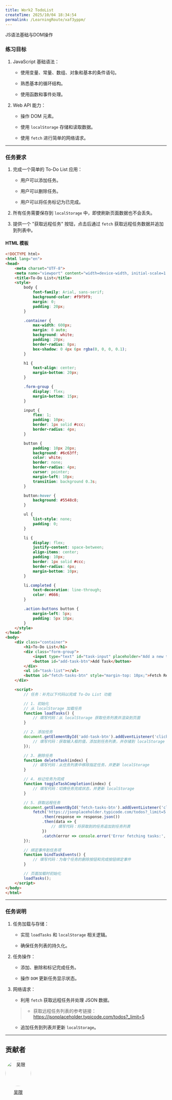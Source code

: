 ```yaml
---
title: Work2 TodoList
createTime: 2025/10/04 18:34:54
permalink: /LearningRoute/xaf3yppm/
---
```

JS语法基础与DOM操作

### 练习目标

1. JavaScript 基础语法：

   * 使用变量、常量、数组、对象和基本的条件语句。

   * 熟悉基本的循环结构。

   * 使用函数和事件处理。

2. Web API 能力：

   * 操作 DOM 元素。

   * 使用 `localStorage` 存储和读取数据。

   * 使用 `fetch` 进行简单的网络请求。

***

### 任务要求

1. 完成一个简单的 To-Do List 应用：

   * 用户可以添加任务。

   * 用户可以删除任务。

   * 用户可以将任务标记为已完成。

2. 所有任务需要保存到 `localStorage` 中，即使刷新页面数据也不会丢失。

3. 提供一个 "获取远程任务" 按钮，点击后通过 `fetch` 获取远程任务数据并追加到列表中。

#### HTML 模板

```html
<!DOCTYPE html>
<html lang="en">
<head>
    <meta charset="UTF-8">
    <meta name="viewport" content="width=device-width, initial-scale=1.0">
    <title>To-Do List</title>
    <style>
        body {
            font-family: Arial, sans-serif;
            background-color: #f9f9f9;
            margin: 0;
            padding: 20px;
        }

        .container {
            max-width: 600px;
            margin: 0 auto;
            background: white;
            padding: 20px;
            border-radius: 8px;
            box-shadow: 0 4px 6px rgba(0, 0, 0, 0.1);
        }

        h1 {
            text-align: center;
            margin-bottom: 20px;
        }

        .form-group {
            display: flex;
            margin-bottom: 15px;
        }

        input {
            flex: 1;
            padding: 10px;
            border: 1px solid #ccc;
            border-radius: 4px;
        }

        button {
            padding: 10px 20px;
            background: #6c63ff;
            color: white;
            border: none;
            border-radius: 4px;
            cursor: pointer;
            margin-left: 10px;
            transition: background 0.3s;
        }

        button:hover {
            background: #5548c8;
        }

        ul {
            list-style: none;
            padding: 0;
        }

        li {
            display: flex;
            justify-content: space-between;
            align-items: center;
            padding: 10px;
            border: 1px solid #ccc;
            border-radius: 4px;
            margin-bottom: 10px;
        }

        li.completed {
            text-decoration: line-through;
            color: #666;
        }

        .action-buttons button {
            margin-left: 5px;
            padding: 5px 10px;
        }
    </style>
</head>
<body>
    <div class="container">
        <h1>To-Do List</h1>
        <div class="form-group">
            <input type="text" id="task-input" placeholder="Add a new task...">
            <button id="add-task-btn">Add Task</button>
        </div>
        <ul id="task-list"></ul>
        <button id="fetch-tasks-btn" style="margin-top: 10px;">Fetch Remote Tasks</button>
    </div>

    <script>
        // 任务：补充以下代码以完成 To-Do List 功能

        // 1. 初始化
        // 从 localStorage 加载任务
        function loadTasks() {
            // 填写代码：从 localStorage 获取任务列表并渲染到页面
        }

        // 2. 添加任务
        document.getElementById('add-task-btn').addEventListener('click', () => {
            // 填写代码：获取输入框的值，添加到任务列表，并存储到 localStorage
        });

        // 3. 删除任务
        function deleteTask(index) {
            // 填写代码：从任务列表中移除指定任务，并更新 localStorage
        }

        // 4. 标记任务为完成
        function toggleTaskCompletion(index) {
            // 填写代码：切换任务完成状态，并更新 localStorage
        }

        // 5. 获取远程任务
        document.getElementById('fetch-tasks-btn').addEventListener('click', () => {
            fetch('https://jsonplaceholder.typicode.com/todos?_limit=5')
                .then(response => response.json())
                .then(data => {
                    // 填写代码：将获取到的任务追加到任务列表
                })
                .catch(error => console.error('Error fetching tasks:', error));
        });

        // 绑定事件到任务项
        function bindTaskEvents() {
            // 填写代码：为每个任务的删除按钮和完成按钮绑定事件
        }

        // 页面加载时初始化
        loadTasks();
    </script>
</body>
</html>
```

***

### 任务说明

1. 任务加载与存储：

   * 实现 `loadTasks` 和 `localStorage` 相关逻辑。

   * 确保任务列表的持久化。

2. 任务操作：

   * 添加、删除和标记完成任务。

   * 操作 `DOM` 更新任务显示状态。

3. 网络请求：

   * 利用 `fetch` 获取远程任务并处理 JSON 数据。

   > - 获取远程任务列表的参考链接：<https://jsonplaceholder.typicode.com/todos?_limit=5>

   * 追加任务到列表并更新 `localStorage`。

---
## 贡献者

<div class="contributors-list" style="display: flex; gap: 20px; flex-wrap: wrap; margin-top: 20px;">
  <!-- 贡献者 1 -->
  <div style="text-align: center;">
    <img src="https://avatars.githubusercontent.com/u/145993470?v=4" alt="吴限" style="width: 80px; border-radius: 50%;" />
    <p style="margin-top: 8px;"><a href="https://github.com/zhuningyu3" target="_blank">吴限</a></p>
  </div>
</div>